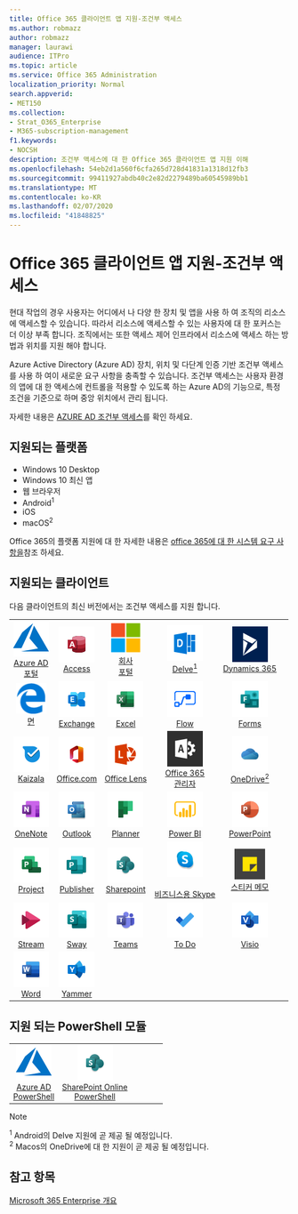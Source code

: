 ```yaml
---
title: Office 365 클라이언트 앱 지원-조건부 액세스
ms.author: robmazz
author: robmazz
manager: laurawi
audience: ITPro
ms.topic: article
ms.service: Office 365 Administration
localization_priority: Normal
search.appverid:
- MET150
ms.collection:
- Strat_O365_Enterprise
- M365-subscription-management
f1.keywords:
- NOCSH
description: 조건부 액세스에 대 한 Office 365 클라이언트 앱 지원 이해
ms.openlocfilehash: 54eb2d1a560f6cfa265d728d41831a1318d12fb3
ms.sourcegitcommit: 99411927abdb40c2e82d2279489ba60545989bb1
ms.translationtype: MT
ms.contentlocale: ko-KR
ms.lasthandoff: 02/07/2020
ms.locfileid: "41848825"
---
```

# <a name="office-365-client-app-support--conditional-access"></a>Office 365 클라이언트 앱 지원-조건부 액세스

현대 작업의 경우 사용자는 어디에서 나 다양 한 장치 및 앱을 사용 하 여 조직의 리소스에 액세스할 수 있습니다. 따라서 리소스에 액세스할 수 있는 사용자에 대 한 포커스는 더 이상 부족 합니다. 조직에서는 또한 액세스 제어 인프라에서 리소스에 액세스 하는 방법과 위치를 지원 해야 합니다.

Azure Active Directory (Azure AD) 장치, 위치 및 다단계 인증 기반 조건부 액세스를 사용 하 여이 새로운 요구 사항을 충족할 수 있습니다. 조건부 액세스는 사용자 환경의 앱에 대 한 액세스에 컨트롤을 적용할 수 있도록 하는 Azure AD의 기능으로, 특정 조건을 기준으로 하며 중앙 위치에서 관리 됩니다.

자세한 내용은 [AZURE AD 조건부 액세스](https://docs.microsoft.com/azure/active-directory/conditional-access/)를 확인 하세요.

## <a name="supported-platforms"></a>지원되는 플랫폼

 - Windows 10 Desktop
 - Windows 10 최신 앱
 - 웹 브라우저
 - Android<sup>1</sup>
 - iOS
 - macOS<sup>2</sup>

Office 365의 플랫폼 지원에 대 한 자세한 내용은 [office 365에 대 한 시스템 요구 사항을](https://products.office.com/office-system-requirements)참조 하세요.

## <a name="supported-clients"></a>지원되는 클라이언트

다음 클라이언트의 최신 버전에서는 조건부 액세스를 지원 합니다.

| | | | | | |
|:---:|:---:|:---:|:---:|:---:|:---:|
| ![Azure 아이콘](media/o365-azure-64x64.png) <br> [Azure AD <br> 포털](https://azure.microsoft.com/features/azure-portal/) | ![Access 아이콘](media/o365-access-64x64.png) <br> [Access](https://products.office.com/access) | ![회사 포털 아이콘](media/o365-microsoft-64x64.png) <br> [회사 <br> 포털](https://docs.microsoft.com/intune-user-help/sign-in-to-the-company-portal)  | ![Delve 아이콘](media/o365-delve-64x64.png) <br> [Delve<sup>1</sup>](https://products.office.com/business/intelligent-search) | ![Dynamics 365 아이콘](media/o365-dynamics365-64x64.png) <br> [Dynamics 365](https://dynamics.microsoft.com) 
| ![에 지 아이콘](media/o365-edge-64x64.png) <br> [면](https://www.microsoft.com/windows/microsoft-edge) | ![Exchange 아이콘](media/o365-exchange-64x64.png) <br> [Exchange](https://products.office.com/exchange/exchange-online) | ![Excel 아이콘](media/o365-excel-64x64.png) <br> [Excel](https://products.office.com/excel) | ![Flow 아이콘](media/o365-flow-64x64.png) <br> [Flow](https://flow.microsoft.com) | ![Forms 아이콘](media/o365-forms-64x64.png) <br> [Forms​​](https://flow.microsoft.com/connectors/shared_microsoftforms/microsoft-forms/) 
| ![Kaizala 아이콘](media/o365-kaizala-64x64.png) <br> [Kaizala](https://products.office.com/en/business/microsoft-kaizala) | ![Office.com 아이콘](media/o365-office-64x64.png) <br> [Office.com](https://www.office.com/) | ![렌즈 아이콘](media/o365-lens-64x64.png) <br> [Office Lens](https://www.microsoft.com/p/office-lens/9wzdncrfj3t8?activetab=pivot%3Aoverviewtab) | ![Office 365 관리 아이콘](media/o365-o365admin-64x64.png) <br> [Office 365 <br> 관리자](https://products.office.com/business/manage-office-365-admin-app) | ![비즈니스용 OneDrive 아이콘](media/o365-OneDrive-64x64.png) <br> [OneDrive<sup>2</sup>](https://products.office.com/onedrive-for-business/online-cloud-storage) 
| ![OneNote 아이콘](media/o365-OneNote-64x64.png) <br> [OneNote](https://products.office.com/onenote) | ![Outlook 아이콘](media/o365-outlook-64x64.png) <br> [Outlook](https://products.office.com/outlook) | ![Planner 아이콘](media/o365-planner-64x64.png) <br> [Planner](https://products.office.com/business/task-management-software) | ![PowerBI 아이콘](media/o365-powerbi-64x64.png) <br> [Power BI](https://powerbi.microsoft.com) | ![PowerPoint 아이콘](media/o365-powerpoint-64x64.png) <br> [PowerPoint](https://products.office.com/powerpoint) 
| ![Project 아이콘](media/o365-project-64x64.png) <br> [Project](https://products.office.com/project) | ![Publisher 아이콘](media/o365-publisher-64x64.png) <br> [Publisher](https://products.office.com/publisher) | ![SharePoint 아이콘](media/o365-sharepoint-64x64.png) <br> [Sharepoint](https://products.office.com/sharepoint) | ![비즈니스용 Skype 아이콘](media/o365-skypeforbusiness-64x64.png) <br> [<br> 비즈니스용 Skype](https://www.skype.com/business/) | ![스티커 메모 아이콘](media/o365-stickynotes-64x64.png) <br> [스티커 메모](https://www.microsoft.com/p/microsoft-sticky-notes/9nblggh4qghw) 
| ![Stream 아이콘](media/o365-stream-64x64.png) <br> [Stream](https://stream.microsoft.com) | ![Sway 아이콘](media/o365-sway-64x64.png) <br> [Sway](https://sway.com) | ![Teams 아이콘](media/o365-teams-64x64.png) <br> [Teams](https://products.office.com/microsoft-teams/group-chat-software) | ![할 일 아이콘](media/o365-todo-64x64.png) <br> [To Do](https://todo.microsoft.com) | ![Visio 아이콘](media/o365-visio-64x64.png) <br> [Visio](https://products.office.com/visio/flowchart-software) 
| ![Word 아이콘](media/o365-word-64x64.png) <br> [Word](https://products.office.com/word) | ![Yammer 아이콘](media/o365-yammer-64x64.png) <br> [Yammer](https://products.office.com/yammer/yammer-overview)

## <a name="supported-powershell-modules"></a>지원 되는 PowerShell 모듈

| | | | | | |
|:---:|:---:|:---:|:---:|:---:|:---:|
| ![Azure 아이콘](media/o365-azure-64x64.png) <br> [Azure AD <br> PowerShell](https://docs.microsoft.com/powershell/azure/active-directory/overview?view=azureadps-2.0) | ![SharePoint 아이콘](media/o365-sharepoint-64x64.png) <br> [SharePoint Online <br> PowerShell](https://docs.microsoft.com/powershell/sharepoint/sharepoint-online/connect-sharepoint-online)

> [!NOTE]
> <sup>1</sup> Android의 Delve 지원에 곧 제공 될 예정입니다. <br>
> <sup>2</sup> Macos의 OneDrive에 대 한 지원이 곧 제공 될 예정입니다.

## <a name="see-also"></a>참고 항목

[Microsoft 365 Enterprise 개요](https://docs.microsoft.com/microsoft-365/enterprise/microsoft-365-overview)
